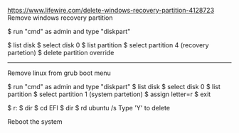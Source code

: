 https://www.lifewire.com/delete-windows-recovery-partition-4128723
Remove windows recovery partition

$ run "cmd" as admin and type "diskpart"

$ list disk
$ select disk 0
$ list partition
$ select partition 4 (recovery partetion)
$ delete partition override
________________________________________________________________
Remove linux from grub boot menu

$ run "cmd" as admin and type "diskpart"
$ list disk
$ select disk 0
$ list partition
$ select partition 1 (system partetion)
$ assign letter=r
$ exit

$ r:
$ dir
$ cd EFI
$ dir
$ rd ubuntu /s 
Type 'Y' to delete

Reboot the system
